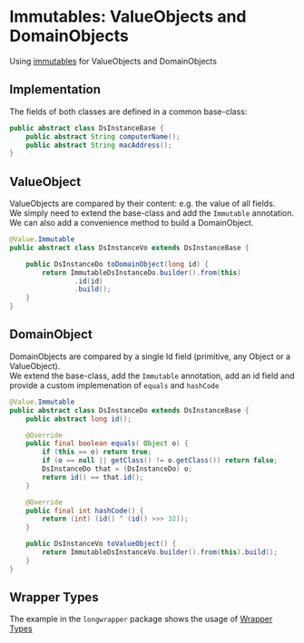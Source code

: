 # Immutables: ValueObjects and DomainObjects 
Using [immutables](https://immutables.github.io/) for ValueObjects and DomainObjects

## Implementation
The fields of both classes are defined in a common base-class:

```java
public abstract class DsInstanceBase {
    public abstract String computerName();
    public abstract String macAddress();
}
```

## ValueObject
ValueObjects are compared by their content: e.g. the value of all fields.  
We simply need to extend the base-class and add the `Immutable` annotation.  
We can also add a convenience method to build a DomainObject.

```java
@Value.Immutable
public abstract class DsInstanceVo extends DsInstanceBase {

    public DsInstanceDo toDomainObject(long id) {
        return ImmutableDsInstanceDo.builder().from(this)
                .id(id)
                .build();
    }
}
```

## DomainObject
DomainObjects are compared by a single Id field (primitive, any Object or a ValueObject).  
We extend the base-class, add the `Immutable` annotation, add an id field and provide a custom implemenation of `equals` and `hashCode`

```java
@Value.Immutable
public abstract class DsInstanceDo extends DsInstanceBase {
    public abstract long id();

    @Override
    public final boolean equals( Object o) {
        if (this == o) return true;
        if (o == null || getClass() != o.getClass()) return false;
        DsInstanceDo that = (DsInstanceDo) o;
        return id() == that.id();
    }

    @Override
    public final int hashCode() {
        return (int) (id() ^ (id() >>> 32));
    }

    public DsInstanceVo toValueObject() {
        return ImmutableDsInstanceVo.builder().from(this).build();
    }
}
```

## Wrapper Types
The example in the `longwrapper` package shows the usage of [Wrapper Types](https://immutables.github.io/immutable.html#wrapper-types)